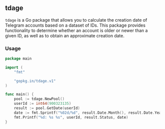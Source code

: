 ## tdage

`tdage` is a Go package that allows you to calculate the creation date of Telegram accounts based on a dataset of IDs. This package provides functionality to determine whether an account is older or newer than a given ID, as well as to obtain an approximate creation date.

### Usage

```go
package main

import (
	"fmt"

	"gopkg.in/tdage.v1"
)

func main() {
	pool := tdage.NewPool()
	userId := int64(900323135)
	result := pool.GetDate(userId)
    date := fmt.Sprintf("%02d/%d", result.Date.Month(), result.Date.Year())
	fmt.Printf("%d: %s %s", userId, result.Status, date)
}
```
